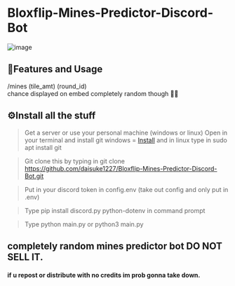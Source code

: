 # Bloxflip-Mines-Predictor-Discord-Bot

![image](https://user-images.githubusercontent.com/98252854/201436470-34c74a88-60c0-443d-a172-c07551284589.png)

## 📝Features and Usage
/mines (tile_amt) (round_id)\
chance displayed on embed completely random though 🤷‍♂️

## ⚙️Install all the stuff
> Get a server or use your personal machine (windows or linux)
> Open in your terminal and install git windows = [Install](https://github.com/git-for-windows/git/releases/download/v2.45.2.windows.1/Git-2.45.2-64-bit.exe) and in linux type in sudo apt install git

> Git clone this by typing in git clone https://github.com/daisuke1227/Bloxflip-Mines-Predictor-Discord-Bot.git

> Put in your discord token in config.env (take out config and only put in .env)

> Type pip install discord.py python-dotenv in command prompt

> Type python main.py or python3 main.py

## completely random mines predictor bot DO NOT SELL IT.
#### if u repost or distribute with no credits im prob gonna take down.
